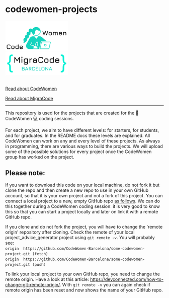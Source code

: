 # codewomen-projects



<img src="/cw_logo.png" width="200"  />                                       <img src="/migracode-logo.png" width="200" />  
<br>


[Read about CodeWomen](https://migracode.openculturalcenter.org/codewomen)  

[Read about MigraCode](https://migracode.openculturalcenter.org/)

---


This repository is used for the projects that are created for the :muscle: CodeWomen :computer: coding sessions.

For each project, we aim to have different levels: for starters, for students, and for graduates. In the README docs these levels are explained. All CodeWomen can work on any and every level of these projects. As always in programming, there are various ways to build the projects. We will upload some of the possible solutions for every project once the CodeWomen group has worked on the project.


## Please note:
If you want to download this code on your local machine, do not fork it but clone the repo and then create a new repo to use in your own GitHub account, so that it is your own project and not a fork of this project. You can connect a local project to a new, empty GitHub repo [as follows](https://docs.github.com/en/github/importing-your-projects-to-github/adding-an-existing-project-to-github-using-the-command-line). We can do this together during a CodeWomen coding session: it is very good to know this so that you can start a project locally and later on link it with a remote GitHub repo.

If you clone and do not fork the project, you will have to change the 'remote origin' repository after cloning. Check the remote of your local project_advice_generator project using `git remote -v`. You will probably see:  
`origin  https://github.com/CodeWomen-Barcelona/some-codewomen-project.git (fetch)`  
`origin  https://github.com/CodeWomen-Barcelona/some-codewomen-project.git (push)`

To link your local project to your own GitHub repo, you need to change the remote origin. Have a look at this article: https://devconnected.com/how-to-change-git-remote-origin/. With `git remote -v` you can again check if remote origin has been reset and now shows the name of your GitHub repo.
